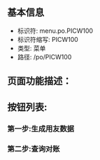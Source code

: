 
## 基本信息

- 标识符: menu.po.PICW100
- 标识符缩写: PICW100
- 类型: 菜单
- 路径: /po/PICW100

## 页面功能描述：





## 按钮列表:


### 第一步:生成用友数据



### 第二步:查询对账


